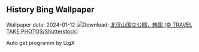 ## History Bing Wallpaper
Wallpaper date: 2024-01-12
![](https://www.bing.com/th?id=OHR.BukhansanSeoul_ZH-CN8002920750_UHD.jpg&w=1000)Download: [北汉山国立公园，韩国 (© TRAVEL TAKE PHOTOS/Shutterstock)](https://www.bing.com/th?id=OHR.BukhansanSeoul_ZH-CN8002920750_UHD.jpg)

Auto get programm by LtgX
